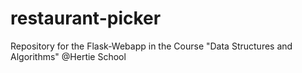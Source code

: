 # restaurant-picker
Repository for the Flask-Webapp in the Course "Data Structures and Algorithms" @Hertie School
